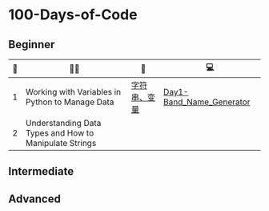 # 100-Days-of-Code

## Beginner


|  📅   | 👩‍🏫  |📓 | 💻 |
|  ----  | ----  |----|----|
| 1  | Working with Variables in Python to Manage Data |[字符串、变量](https://repl.it/@youngbai/100-Days-of-Code#Beginner/1/1.md)|[Day1-Band_Name_Generator](https://repl.it/@youngbai/100-Days-of-Code#Beginner/1/Day1-Band_Name_Generator.py)|
| 2  | Understanding Data Types and How to Manipulate Strings |||




## Intermediate

## Advanced
